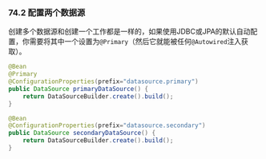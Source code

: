### 74.2 配置两个数据源

创建多个数据源和创建一个工作都是一样的，如果使用JDBC或JPA的默认自动配置，你需要将其中一个设置为`@Primary`（然后它就能被任何`@Autowired`注入获取）。
```java
@Bean
@Primary
@ConfigurationProperties(prefix="datasource.primary")
public DataSource primaryDataSource() {
    return DataSourceBuilder.create().build();
}

@Bean
@ConfigurationProperties(prefix="datasource.secondary")
public DataSource secondaryDataSource() {
    return DataSourceBuilder.create().build();
}
```
